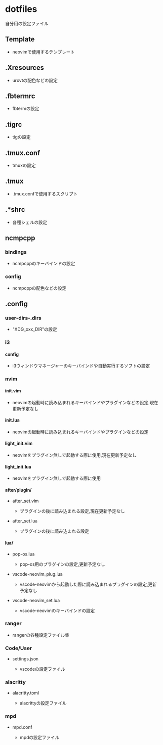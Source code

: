 # dotfiles
自分用の設定ファイル

## Template

- neovimで使用するテンプレート

## .Xresources

- urxvtの配色などの設定

## .fbtermrc

- fbtermの設定

## .tigrc

- tigの設定

## .tmux.conf

- tmuxの設定

## .tmux

- .tmux.confで使用するスクリプト

## .*shrc

- 各種シェルの設定

## ncmpcpp

### bindings

- ncmpcppのキーバインドの設定

### config

- ncmpcppの配色などの設定

## .config

### user-dirs-.dirs

- "XDG_xxx_DIR"の設定

### i3

#### config

- i3ウィンドウマネージャーのキーバインドや自動実行するソフトの設定

### nvim

#### init.vim

- neovimの起動時に読み込まれるキーバインドやプラグインなどの設定,現在更新予定なし

#### init.lua

- neovimの起動時に読み込まれるキーバインドやプラグインなどの設定

#### light_init.vim

- neovimをプラグイン無しで起動する際に使用,現在更新予定なし

#### light_init.lua

- neovimをプラグイン無しで起動する際に使用

#### after/plugin/

- after_set.vim

    - プラグインの後に読み込まれる設定,現在更新予定なし

- after_set.lua

    - プラグインの後に読み込まれる設定

#### lua/

- pop-os.lua

    - pop-os用のプラグインの設定,更新予定なし

- vscode-neovim_plug.lua

    - vscode-neovimから起動した際に読み込まれるプラグインの設定,更新予定なし

- vscode-neovim_set.lua

    - vscode-neovimのキーバインドの設定

### ranger

- rangerの各種設定ファイル集

### Code/User

- settings.json

    - vscodeの設定ファイル

### alacritty

- alacritty.toml

    - alacrittyの設定ファイル

### mpd

- mpd.conf

    - mpdの設定ファイル

